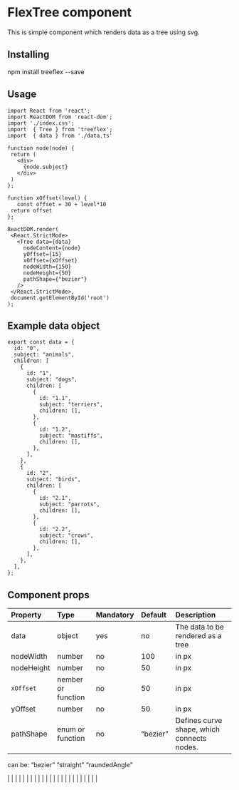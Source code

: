 # FlexTree component

This is simple component which renders data as a tree using svg.

## Installing

npm install treeflex --save

## Usage

```
import React from 'react';
import ReactDOM from 'react-dom';
import './index.css';
import  { Tree } from 'treeflex';
import  { data } from './data.ts'

function node(node) {
 return (
   <div>
     {node.subject}
   </div>
 )
};

function xOffset(level) {
   const offset = 30 + level*10
 return offset
};

ReactDOM.render(
 <React.StrictMode>
   <Tree data={data}
     nodeContent={node}
     yOffset={15}
     xOffset={xOffset}
     nodeWidth={150}
     nodeHeight={50}
     pathShape={"bezier"}
   />
 </React.StrictMode>,
 document.getElementById('root')
);

```

## Example data object

```
export const data = {
  id: "0",
  subject: "animals",
  children: [
    {
      id: "1",
      subject: "dogs",
      children: [
        {
          id: "1.1",
          subject: "terriers",
          children: [],
        },
        {
          id: "1.2",
          subject: "mastiffs",
          children: [],
        },
      ],
    },
    {
      id: "2",
      subject: "birds",
      children: [
        {
          id: "2.1",
          subject: "parrots",
          children: [],
        },
        {
          id: "2.2",
          subject: "crows",
          children: [],
        },
      ],
    },
  ],
};

```

## Component props

| Property   | Type               | Mandatory | Default  | Description                                |
| :--------- | :----------------- | :-------- | :------- | :----------------------------------------- |
| data       | object             | yes       | no       | The data to be rendered as a tree          |
| nodeWidth  | number             | no        | 100      | in px                                      |
| nodeHeight | number             | no        | 50       | in px                                      |
| `xOffset`  | nember or function | no        | 50       | in px                                      |
| yOffset    | number             | no        | 50       | in px                                      |
| pathShape  | enum or function   | no        | “bezier” | Defines curve shape, which connects nodes. |

can be:
“bezier”
“straight”
“raundedAngle"

| | | | | |
| | | | | |
| | | | | |
| | | | | |
